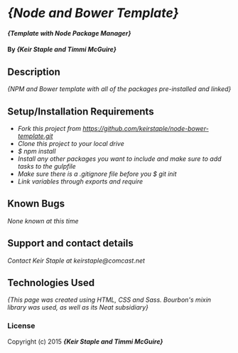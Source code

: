 # _{Node and Bower Template}_

#### _{Template with Node Package Manager}_

#### By _**{Keir Staple and Timmi McGuire}**_

## Description

_{NPM and Bower template with all of the packages pre-installed and linked}_

## Setup/Installation Requirements

* _Fork this project from https://github.com/keirstaple/node-bower-template.git_
* _Clone this project to your local drive_
* _$ npm install_
* _Install any other packages you want to include and make sure to add tasks to the gulpfile_
* _Make sure there is a .gitignore file before you $ git init_
* _Link variables through exports and require_

## Known Bugs

_None known at this time_

## Support and contact details

_Contact Keir Staple at keirstaple@comcast.net_

## Technologies Used

_{This page was created using HTML, CSS and Sass. Bourbon's mixin library was used, as well as its Neat subsidiary}_

### License

Copyright (c) 2015 **_{Keir Staple and Timmi McGuire}_**

